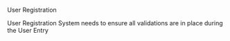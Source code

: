 User Registration

User Registration System needs to ensure all validations are in place during the User Entry
